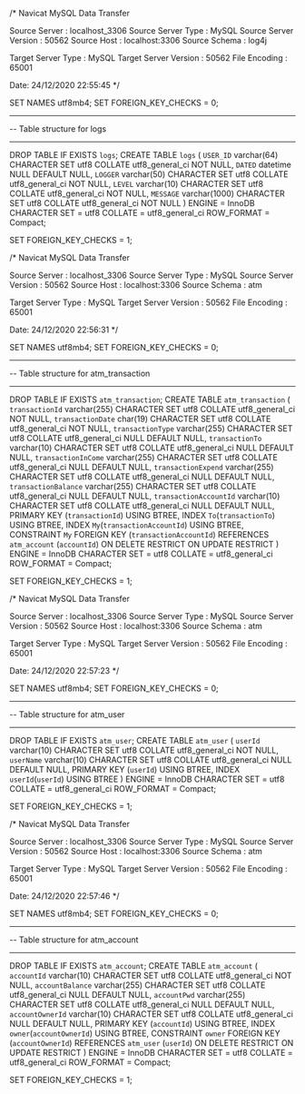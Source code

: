 /*
 Navicat MySQL Data Transfer

 Source Server         : localhost_3306
 Source Server Type    : MySQL
 Source Server Version : 50562
 Source Host           : localhost:3306
 Source Schema         : log4j

 Target Server Type    : MySQL
 Target Server Version : 50562
 File Encoding         : 65001

 Date: 24/12/2020 22:55:45
*/

SET NAMES utf8mb4;
SET FOREIGN_KEY_CHECKS = 0;

-- ----------------------------
-- Table structure for logs
-- ----------------------------
DROP TABLE IF EXISTS `logs`;
CREATE TABLE `logs`  (
  `USER_ID` varchar(64) CHARACTER SET utf8 COLLATE utf8_general_ci NOT NULL,
  `DATED` datetime NULL DEFAULT NULL,
  `LOGGER` varchar(50) CHARACTER SET utf8 COLLATE utf8_general_ci NOT NULL,
  `LEVEL` varchar(10) CHARACTER SET utf8 COLLATE utf8_general_ci NOT NULL,
  `MESSAGE` varchar(1000) CHARACTER SET utf8 COLLATE utf8_general_ci NOT NULL
) ENGINE = InnoDB CHARACTER SET = utf8 COLLATE = utf8_general_ci ROW_FORMAT = Compact;

SET FOREIGN_KEY_CHECKS = 1;


/*
 Navicat MySQL Data Transfer

 Source Server         : localhost_3306
 Source Server Type    : MySQL
 Source Server Version : 50562
 Source Host           : localhost:3306
 Source Schema         : atm

 Target Server Type    : MySQL
 Target Server Version : 50562
 File Encoding         : 65001

 Date: 24/12/2020 22:56:31
*/

SET NAMES utf8mb4;
SET FOREIGN_KEY_CHECKS = 0;

-- ----------------------------
-- Table structure for atm_transaction
-- ----------------------------
DROP TABLE IF EXISTS `atm_transaction`;
CREATE TABLE `atm_transaction`  (
  `transactionId` varchar(255) CHARACTER SET utf8 COLLATE utf8_general_ci NOT NULL,
  `transactionDate` char(19) CHARACTER SET utf8 COLLATE utf8_general_ci NOT NULL,
  `transactionType` varchar(255) CHARACTER SET utf8 COLLATE utf8_general_ci NULL DEFAULT NULL,
  `transactionTo` varchar(10) CHARACTER SET utf8 COLLATE utf8_general_ci NULL DEFAULT NULL,
  `transactionInCome` varchar(255) CHARACTER SET utf8 COLLATE utf8_general_ci NULL DEFAULT NULL,
  `transactionExpend` varchar(255) CHARACTER SET utf8 COLLATE utf8_general_ci NULL DEFAULT NULL,
  `transactionBalance` varchar(255) CHARACTER SET utf8 COLLATE utf8_general_ci NULL DEFAULT NULL,
  `transactionAccountId` varchar(10) CHARACTER SET utf8 COLLATE utf8_general_ci NULL DEFAULT NULL,
  PRIMARY KEY (`transactionId`) USING BTREE,
  INDEX `To`(`transactionTo`) USING BTREE,
  INDEX `My`(`transactionAccountId`) USING BTREE,
  CONSTRAINT `My` FOREIGN KEY (`transactionAccountId`) REFERENCES `atm_account` (`accountId`) ON DELETE RESTRICT ON UPDATE RESTRICT
) ENGINE = InnoDB CHARACTER SET = utf8 COLLATE = utf8_general_ci ROW_FORMAT = Compact;

SET FOREIGN_KEY_CHECKS = 1;


/*
 Navicat MySQL Data Transfer

 Source Server         : localhost_3306
 Source Server Type    : MySQL
 Source Server Version : 50562
 Source Host           : localhost:3306
 Source Schema         : atm

 Target Server Type    : MySQL
 Target Server Version : 50562
 File Encoding         : 65001

 Date: 24/12/2020 22:57:23
*/

SET NAMES utf8mb4;
SET FOREIGN_KEY_CHECKS = 0;

-- ----------------------------
-- Table structure for atm_user
-- ----------------------------
DROP TABLE IF EXISTS `atm_user`;
CREATE TABLE `atm_user`  (
  `userId` varchar(10) CHARACTER SET utf8 COLLATE utf8_general_ci NOT NULL,
  `userName` varchar(10) CHARACTER SET utf8 COLLATE utf8_general_ci NULL DEFAULT NULL,
  PRIMARY KEY (`userId`) USING BTREE,
  INDEX `userId`(`userId`) USING BTREE
) ENGINE = InnoDB CHARACTER SET = utf8 COLLATE = utf8_general_ci ROW_FORMAT = Compact;

SET FOREIGN_KEY_CHECKS = 1;


/*
 Navicat MySQL Data Transfer

 Source Server         : localhost_3306
 Source Server Type    : MySQL
 Source Server Version : 50562
 Source Host           : localhost:3306
 Source Schema         : atm

 Target Server Type    : MySQL
 Target Server Version : 50562
 File Encoding         : 65001

 Date: 24/12/2020 22:57:46
*/

SET NAMES utf8mb4;
SET FOREIGN_KEY_CHECKS = 0;

-- ----------------------------
-- Table structure for atm_account
-- ----------------------------
DROP TABLE IF EXISTS `atm_account`;
CREATE TABLE `atm_account`  (
  `accountId` varchar(10) CHARACTER SET utf8 COLLATE utf8_general_ci NOT NULL,
  `accountBalance` varchar(255) CHARACTER SET utf8 COLLATE utf8_general_ci NULL DEFAULT NULL,
  `accountPwd` varchar(255) CHARACTER SET utf8 COLLATE utf8_general_ci NULL DEFAULT NULL,
  `accountOwnerId` varchar(10) CHARACTER SET utf8 COLLATE utf8_general_ci NULL DEFAULT NULL,
  PRIMARY KEY (`accountId`) USING BTREE,
  INDEX `owner`(`accountOwnerId`) USING BTREE,
  CONSTRAINT `owner` FOREIGN KEY (`accountOwnerId`) REFERENCES `atm_user` (`userId`) ON DELETE RESTRICT ON UPDATE RESTRICT
) ENGINE = InnoDB CHARACTER SET = utf8 COLLATE = utf8_general_ci ROW_FORMAT = Compact;

SET FOREIGN_KEY_CHECKS = 1;

